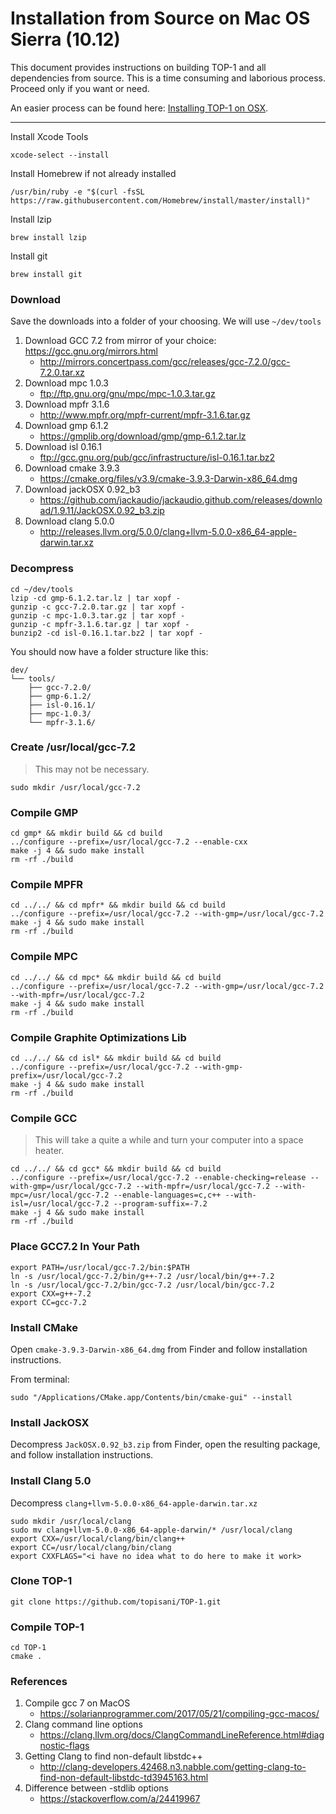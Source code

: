 # Installation from Source on Mac OS Sierra (10.12)

This document provides instructions on building TOP-1 and all dependencies from source.  This is a time consuming and laborious process.  Proceed only if you want or need.

An easier process can be found here: [Installing TOP-1 on OSX](OSX_INSTALL_BREW.md).

---

Install Xcode Tools
```
xcode-select --install
```

Install Homebrew if not already installed
```
/usr/bin/ruby -e "$(curl -fsSL https://raw.githubusercontent.com/Homebrew/install/master/install)"
```

Install lzip
```
brew install lzip
```

Install git
```
brew install git
```

### Download 

Save the downloads into a folder of your choosing.  We will use ```~/dev/tools```

1. Download GCC 7.2 from mirror of your choice: https://gcc.gnu.org/mirrors.html
    * http://mirrors.concertpass.com/gcc/releases/gcc-7.2.0/gcc-7.2.0.tar.xz
1. Download mpc 1.0.3
    * ftp://ftp.gnu.org/gnu/mpc/mpc-1.0.3.tar.gz
1. Download mpfr 3.1.6
    * http://www.mpfr.org/mpfr-current/mpfr-3.1.6.tar.gz
1. Download gmp 6.1.2
    * https://gmplib.org/download/gmp/gmp-6.1.2.tar.lz
1. Download isl 0.16.1
    * ftp://gcc.gnu.org/pub/gcc/infrastructure/isl-0.16.1.tar.bz2
1. Download cmake 3.9.3
    * https://cmake.org/files/v3.9/cmake-3.9.3-Darwin-x86_64.dmg
1. Download jackOSX 0.92_b3
    * https://github.com/jackaudio/jackaudio.github.com/releases/download/1.9.11/JackOSX.0.92_b3.zip
1. Download clang 5.0.0
    * http://releases.llvm.org/5.0.0/clang+llvm-5.0.0-x86_64-apple-darwin.tar.xz

### Decompress

```
cd ~/dev/tools
lzip -cd gmp-6.1.2.tar.lz | tar xopf -
gunzip -c gcc-7.2.0.tar.gz | tar xopf -
gunzip -c mpc-1.0.3.tar.gz | tar xopf -
gunzip -c mpfr-3.1.6.tar.gz | tar xopf -
bunzip2 -cd isl-0.16.1.tar.bz2 | tar xopf -
```

You should now have a folder structure like this:

```
dev/
└── tools/
    ├── gcc-7.2.0/
    ├── gmp-6.1.2/
    ├── isl-0.16.1/
    ├── mpc-1.0.3/
    └── mpfr-3.1.6/
```

### Create /usr/local/gcc-7.2

> This may not be necessary.

```
sudo mkdir /usr/local/gcc-7.2
```

### Compile GMP

```
cd gmp* && mkdir build && cd build
../configure --prefix=/usr/local/gcc-7.2 --enable-cxx
make -j 4 && sudo make install
rm -rf ./build
```

### Compile MPFR

```
cd ../../ && cd mpfr* && mkdir build && cd build
../configure --prefix=/usr/local/gcc-7.2 --with-gmp=/usr/local/gcc-7.2
make -j 4 && sudo make install
rm -rf ./build
```

### Compile MPC

```
cd ../../ && cd mpc* && mkdir build && cd build
../configure --prefix=/usr/local/gcc-7.2 --with-gmp=/usr/local/gcc-7.2 --with-mpfr=/usr/local/gcc-7.2
make -j 4 && sudo make install
rm -rf ./build
```

### Compile Graphite Optimizations Lib

```
cd ../../ && cd isl* && mkdir build && cd build
../configure --prefix=/usr/local/gcc-7.2 --with-gmp-prefix=/usr/local/gcc-7.2
make -j 4 && sudo make install
rm -rf ./build
```

### Compile GCC

> This will take a quite a while and turn your computer into a space heater.

```
cd ../../ && cd gcc* && mkdir build && cd build
../configure --prefix=/usr/local/gcc-7.2 --enable-checking=release --with-gmp=/usr/local/gcc-7.2 --with-mpfr=/usr/local/gcc-7.2 --with-mpc=/usr/local/gcc-7.2 --enable-languages=c,c++ --with-isl=/usr/local/gcc-7.2 --program-suffix=-7.2
make -j 4 && sudo make install
rm -rf ./build
```

### Place GCC7.2 In Your Path

```
export PATH=/usr/local/gcc-7.2/bin:$PATH
ln -s /usr/local/gcc-7.2/bin/g++-7.2 /usr/local/bin/g++-7.2
ln -s /usr/local/gcc-7.2/bin/gcc-7.2 /usr/local/bin/gcc-7.2
export CXX=g++-7.2
export CC=gcc-7.2
```

### Install CMake

Open ```cmake-3.9.3-Darwin-x86_64.dmg``` from Finder and follow installation instructions.

From terminal:

```
sudo "/Applications/CMake.app/Contents/bin/cmake-gui" --install
```

### Install JackOSX

Decompress ```JackOSX.0.92_b3.zip``` from Finder, open the resulting package, and follow installation instructions.

### Install Clang 5.0

Decompress ```clang+llvm-5.0.0-x86_64-apple-darwin.tar.xz```

```
sudo mkdir /usr/local/clang
sudo mv clang+llvm-5.0.0-x86_64-apple-darwin/* /usr/local/clang
export CXX=/usr/local/clang/bin/clang++
export CC=/usr/local/clang/bin/clang
export CXXFLAGS="<i have no idea what to do here to make it work>
```


### Clone TOP-1

```
git clone https://github.com/topisani/TOP-1.git
```

### Compile TOP-1

```
cd TOP-1
cmake .
```


### References
1. Compile gcc 7 on MacOS
    * https://solarianprogrammer.com/2017/05/21/compiling-gcc-macos/
1. Clang command line options
    * https://clang.llvm.org/docs/ClangCommandLineReference.html#diagnostic-flags
1. Getting Clang to find non-default libstdc++
    * http://clang-developers.42468.n3.nabble.com/getting-clang-to-find-non-default-libstdc-td3945163.html
1. Difference between -stdlib options
    * https://stackoverflow.com/a/24419967
